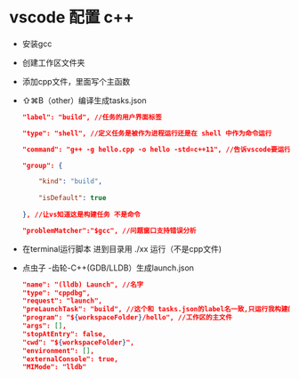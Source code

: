 # vscode 配置 c++

+ 安装gcc
+ 创建工作区文件夹
+ 添加cpp文件，里面写个主函数
+ ⇧⌘B（other）编译生成tasks.json
    ```json
    "label": "build", //任务的用户界面标签
    
    "type": "shell", //定义任务是被作为进程运行还是在 shell 中作为命令运行
    
    "command": "g++ -g hello.cpp -o hello -std=c++11", //告诉vscode要运行什么外部命令
    
    "group": {
    
        "kind": "build",
        
        "isDefault": true
        
    }, //让vs知道这是构建任务 不是命令
    
    "problemMatcher":"$gcc", //问题窗口支持错误分析
    ```

+ 在terminal运行脚本 进到目录用 ./xx 运行（不是cpp文件)
+ 点虫子 -齿轮-C++(GDB/LLDB）生成launch.json
    ```json
    "name": "(lldb) Launch", //名字
    "type": "cppdbg",
    "request": "launch",
    "preLaunchTask": "build", //这个和 tasks.json的label名一致,只运行我构建的任务 任务的用户界面标签 F5生效
    "program": "${workspaceFolder}/hello", //工作区的主文件
    "args": [],
    "stopAtEntry": false,
    "cwd": "${workspaceFolder}",
    "environment": [],
    "externalConsole": true,
    "MIMode": "lldb"
    ```

    
